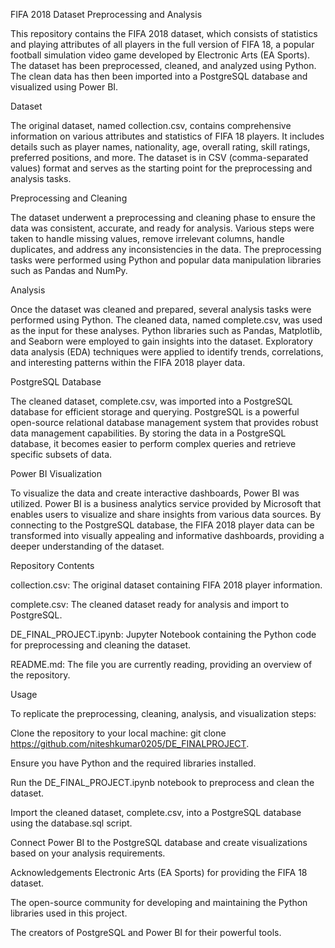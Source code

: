 FIFA 2018 Dataset Preprocessing and Analysis

This repository contains the FIFA 2018 dataset, which consists of statistics and playing attributes of all players in the full version of FIFA 18, a popular football simulation video game developed by Electronic Arts (EA Sports). The dataset has been preprocessed, cleaned, and analyzed using Python. The clean data has then been imported into a PostgreSQL database and visualized using Power BI.

Dataset

The original dataset, named collection.csv, contains comprehensive information on various attributes and statistics of FIFA 18 players. It includes details such as player names, nationality, age, overall rating, skill ratings, preferred positions, and more. The dataset is in CSV (comma-separated values) format and serves as the starting point for the preprocessing and analysis tasks.

Preprocessing and Cleaning

The dataset underwent a preprocessing and cleaning phase to ensure the data was consistent, accurate, and ready for analysis. Various steps were taken to handle missing values, remove irrelevant columns, handle duplicates, and address any inconsistencies in the data. The preprocessing tasks were performed using Python and popular data manipulation libraries such as Pandas and NumPy.

Analysis

Once the dataset was cleaned and prepared, several analysis tasks were performed using Python. The cleaned data, named complete.csv, was used as the input for these analyses. Python libraries such as Pandas, Matplotlib, and Seaborn were employed to gain insights into the dataset. Exploratory data analysis (EDA) techniques were applied to identify trends, correlations, and interesting patterns within the FIFA 2018 player data.

PostgreSQL Database

The cleaned dataset, complete.csv, was imported into a PostgreSQL database for efficient storage and querying. PostgreSQL is a powerful open-source relational database management system that provides robust data management capabilities. By storing the data in a PostgreSQL database, it becomes easier to perform complex queries and retrieve specific subsets of data.

Power BI Visualization

To visualize the data and create interactive dashboards, Power BI was utilized. Power BI is a business analytics service provided by Microsoft that enables users to visualize and share insights from various data sources. By connecting to the PostgreSQL database, the FIFA 2018 player data can be transformed into visually appealing and informative dashboards, providing a deeper understanding of the dataset.

Repository Contents

collection.csv: The original dataset containing FIFA 2018 player information.

complete.csv: The cleaned dataset ready for analysis and import to PostgreSQL.

DE_FINAL_PROJECT.ipynb: Jupyter Notebook containing the Python code for preprocessing and cleaning the dataset.

README.md: The file you are currently reading, providing an overview of the repository.

Usage

To replicate the preprocessing, cleaning, analysis, and visualization steps:

Clone the repository to your local machine: git clone https://github.com/niteshkumar0205/DE_FINALPROJECT.

Ensure you have Python and the required libraries installed.

Run the DE_FINAL_PROJECT.ipynb notebook to preprocess and clean the dataset.

Import the cleaned dataset, complete.csv, into a PostgreSQL database using the database.sql script.

Connect Power BI to the PostgreSQL database and create visualizations based on your analysis requirements.


Acknowledgements
Electronic Arts (EA Sports) for providing the FIFA 18 dataset.

The open-source community for developing and maintaining the Python libraries used in this project.

The creators of PostgreSQL and Power BI for their powerful tools.
